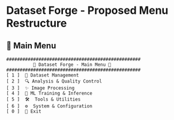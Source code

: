 # Dataset Forge - Proposed Menu Restructure

## 🎨 Main Menu

```
##################################################
          🎨 Dataset Forge - Main Menu 🎨
##################################################
[ 1 ]  📂 Dataset Management
[ 2 ]  🔍 Analysis & Quality Control
[ 3 ]  ✨ Image Processing
[ 4 ]  🚀 ML Training & Inference
[ 5 ]  🛠️  Tools & Utilities
[ 6 ]  ⚙️  System & Configuration
[ 0 ]  🚪 Exit
```

